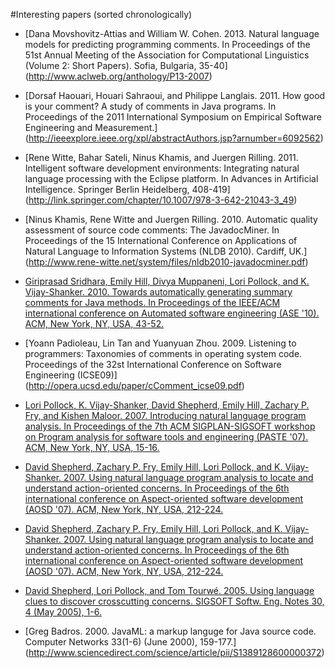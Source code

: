 #Interesting papers (sorted chronologically)

 * [Dana Movshovitz-Attias and William W. Cohen. 2013. Natural language models for predicting programming comments. In Proceedings of the 51st Annual Meeting of the Association for Computational Linguistics (Volume 2: Short Papers). Sofia, Bulgaria, 35-40] (http://www.aclweb.org/anthology/P13-2007)

 * [Dorsaf Haouari, Houari Sahraoui, and Philippe Langlais. 2011. How good is your comment? A study of comments in Java programs. In Proceedings of the 2011 International Symposium on Empirical Software Engineering and Measurement.] (http://ieeexplore.ieee.org/xpl/abstractAuthors.jsp?arnumber=6092562)

 * [Rene Witte, Bahar Sateli, Ninus Khamis, and Juergen Rilling. 2011. Intelligent software development environments: Integrating natural language processing with the Eclipse platform. In Advances in Artificial Intelligence. Springer Berlin Heidelberg, 408-419] (http://link.springer.com/chapter/10.1007/978-3-642-21043-3_49)

 * [Ninus Khamis, Rene Witte and Juergen Rilling. 2010. Automatic quality assessment of source code comments: The JavadocMiner. In Proceedings of the 15 International Conference on Applications of Natural Language to Information Systems (NLDB 2010). Cardiff, UK.] (http://www.rene-witte.net/system/files/nldb2010-javadocminer.pdf)

 * [Giriprasad Sridhara, Emily Hill, Divya Muppaneni, Lori Pollock, and K. Vijay-Shanker. 2010. Towards automatically generating summary comments for Java methods. In Proceedings of the IEEE/ACM international conference on Automated software engineering (ASE '10). ACM, New York, NY, USA, 43-52.](http://doi.acm.org/10.1145/1858996.1859006)

 * [Yoann Padioleau, Lin Tan and Yuanyuan Zhou. 2009. Listening to programmers: Taxonomies of comments in operating system code. Proceedings of the 32st International Conference on Software Engineering (ICSE09)] (http://opera.ucsd.edu/paper/cComment_icse09.pdf)

 * [Lori Pollock, K. Vijay-Shanker, David Shepherd, Emily Hill, Zachary P. Fry, and Kishen Maloor. 2007. Introducing natural language program analysis. In Proceedings of the 7th ACM SIGPLAN-SIGSOFT workshop on Program analysis for software tools and engineering (PASTE '07). ACM, New York, NY, USA, 15-16.](http://doi.acm.org/10.1145/1251535.1251538)

 * [David Shepherd, Zachary P. Fry, Emily Hill, Lori Pollock, and K. Vijay-Shanker. 2007. Using natural language program analysis to locate and understand action-oriented concerns. In Proceedings of the 6th international conference on Aspect-oriented software development (AOSD '07). ACM, New York, NY, USA, 212-224.](http://doi.acm.org/10.1145/1218563.1218587)


 * [David Shepherd, Zachary P. Fry, Emily Hill, Lori Pollock, and K. Vijay-Shanker. 2007. Using natural language program analysis to locate and understand action-oriented concerns. In Proceedings of the 6th international conference on Aspect-oriented software development (AOSD '07). ACM, New York, NY, USA, 212-224.](http://doi.acm.org/10.1145/1218563.1218587)


 * [David Shepherd, Lori Pollock, and Tom Tourwé. 2005. Using language clues to discover crosscutting concerns. SIGSOFT Softw. Eng. Notes 30, 4 (May 2005), 1-6.](http://doi.acm.org/10.1145/1082983.1083129)

 * [Greg Badros. 2000. JavaML: a markup languge for Java source code. Computer Networks 33(1-6) (June 2000), 159-177.] (http://www.sciencedirect.com/science/article/pii/S1389128600000372)
 
